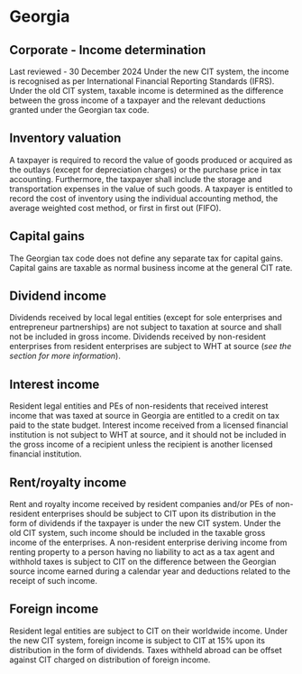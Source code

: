 # Georgia
## Corporate - Income determination
Last reviewed - 30 December 2024
Under the new CIT system, the income is recognised as per International Financial Reporting Standards (IFRS).
Under the old CIT system, taxable income is determined as the difference between the gross income of a taxpayer and the relevant deductions granted under the Georgian tax code.
## Inventory valuation
A taxpayer is required to record the value of goods produced or acquired as the outlays (except for depreciation charges) or the purchase price in tax accounting. Furthermore, the taxpayer shall include the storage and transportation expenses in the value of such goods.
A taxpayer is entitled to record the cost of inventory using the individual accounting method, the average weighted cost method, or first in first out (FIFO).
## Capital gains
The Georgian tax code does not define any separate tax for capital gains. Capital gains are taxable as normal business income at the general CIT rate.
## Dividend income
Dividends received by local legal entities (except for sole enterprises and entrepreneur partnerships) are not subject to taxation at source and shall not be included in gross income.
Dividends received by non-resident enterprises from resident enterprises are subject to WHT at source (_see the section for more information_).
## Interest income
Resident legal entities and PEs of non-residents that received interest income that was taxed at source in Georgia are entitled to a credit on tax paid to the state budget.
Interest income received from a licensed financial institution is not subject to WHT at source, and it should not be included in the gross income of a recipient unless the recipient is another licensed financial institution.
## Rent/royalty income
Rent and royalty income received by resident companies and/or PEs of non-resident enterprises should be subject to CIT upon its distribution in the form of dividends if the taxpayer is under the new CIT system. Under the old CIT system, such income should be included in the taxable gross income of the enterprises.
A non-resident enterprise deriving income from renting property to a person having no liability to act as a tax agent and withhold taxes is subject to CIT on the difference between the Georgian source income earned during a calendar year and deductions related to the receipt of such income.
## Foreign income
Resident legal entities are subject to CIT on their worldwide income. Under the new CIT system, foreign income is subject to CIT at 15% upon its distribution in the form of dividends. Taxes withheld abroad can be offset against CIT charged on distribution of foreign income.
